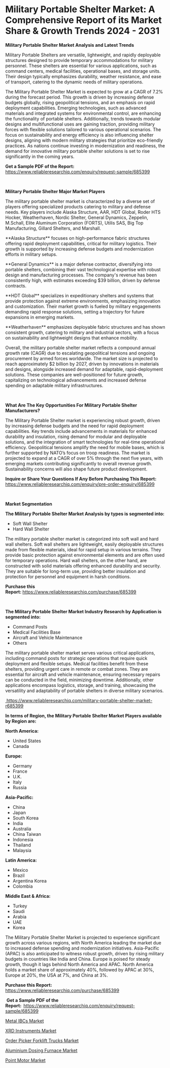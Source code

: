 <p><h1>Military Portable Shelter Market: A Comprehensive Report of its Market Share & Growth Trends 2024 - 2031</h1></p><p><strong>Military Portable Shelter Market Analysis and Latest Trends</strong></p>
<p><p>Military Portable Shelters are versatile, lightweight, and rapidly deployable structures designed to provide temporary accommodations for military personnel. These shelters are essential for various applications, such as command centers, medical facilities, operational bases, and storage units. Their design typically emphasizes durability, weather resistance, and ease of transport, catering to the dynamic needs of military operations.</p><p>The Military Portable Shelter Market is expected to grow at a CAGR of 7.2% during the forecast period. This growth is driven by increasing defense budgets globally, rising geopolitical tensions, and an emphasis on rapid deployment capabilities. Emerging technologies, such as advanced materials and integrated systems for environmental control, are enhancing the functionality of portable shelters. Additionally, trends towards modular designs and multifunctional uses are gaining traction, providing military forces with flexible solutions tailored to various operational scenarios. The focus on sustainability and energy efficiency is also influencing shelter designs, aligning with modern military strategies that prioritize eco-friendly practices. As nations continue investing in modernization and readiness, the demand for innovative military portable shelter solutions is set to rise significantly in the coming years.</p></p>
<p><strong>Get a Sample PDF of the Report:&nbsp;</strong> <a href="https://www.reliableresearchiq.com/enquiry/request-sample/685399?utm_campaign=103&utm_medium=2&utm_source=Github&utm_content=ia&utm_term=20102024&utm_id=military-portable-shelter">https://www.reliableresearchiq.com/enquiry/request-sample/685399</a></p>
<p>&nbsp;</p>
<p><strong>Military Portable Shelter Major Market Players</strong></p>
<p><p>The military portable shelter market is characterized by a diverse set of players offering specialized products catering to military and defense needs. Key players include Alaska Structure, AAR, HDT Global, Roder HTS Hocker, Weatherhaven, Nordic Shelter, General Dynamics, Zeppelin, M.Schall, Elite Aluminum Corporation (FORTS), Utilis SAS, Big Top Manufacturing, Gillard Shelters, and Marshall.</p><p>**Alaska Structure** focuses on high-performance fabric structures offering rapid deployment capabilities, critical for military logistics. Their growth is supported by increasing defense budgets and modernization efforts in military setups.</p><p>**General Dynamics** is a major defense contractor, diversifying into portable shelters, combining their vast technological expertise with robust design and manufacturing processes. The company's revenue has been consistently high, with estimates exceeding $39 billion, driven by defense contracts.</p><p>**HDT Global** specializes in expeditionary shelters and systems that provide protection against extreme environments, emphasizing innovation and customization. Their market growth is fueled by military engagements demanding rapid response solutions, setting a trajectory for future expansions in emerging markets.</p><p>**Weatherhaven** emphasizes deployable fabric structures and has shown consistent growth, catering to military and industrial sectors, with a focus on sustainability and lightweight designs that enhance mobility.</p><p>Overall, the military portable shelter market reflects a compound annual growth rate (CAGR) due to escalating geopolitical tensions and ongoing procurement by armed forces worldwide. The market size is projected to reach approximately $2 billion by 2027, driven by innovations in materials and designs, alongside increased demand for adaptable, rapid-deployment solutions. These companies are well-positioned for future growth, capitalizing on technological advancements and increased defense spending on adaptable military infrastructures.</p></p>
<p>&nbsp;</p>
<p><strong>What Are The Key Opportunities For Military Portable Shelter Manufacturers?</strong></p>
<p><p>The Military Portable Shelter market is experiencing robust growth, driven by increasing defense budgets and the need for rapid deployment capabilities. Key trends include advancements in materials for enhanced durability and insulation, rising demand for modular and deployable solutions, and the integration of smart technologies for real-time operational efficiency. Geopolitical tensions amplify the need for mobile bases, which is further supported by NATO’s focus on troop readiness. The market is projected to expand at a CAGR of over 5% through the next five years, with emerging markets contributing significantly to overall revenue growth. Sustainability concerns will also shape future product development.</p></p>
<p><strong>Inquire or Share Your Questions If Any Before Purchasing This Report:</strong> <a href="https://www.reliableresearchiq.com/enquiry/pre-order-enquiry/685399?utm_campaign=103&utm_medium=2&utm_source=Github&utm_content=ia&utm_term=20102024&utm_id=military-portable-shelter">https://www.reliableresearchiq.com/enquiry/pre-order-enquiry/685399</a></p>
<p>&nbsp;</p>
<p><strong>Market Segmentation</strong></p>
<p><strong>The Military Portable Shelter Market Analysis by types is segmented into:</strong></p>
<p><ul><li>Soft Wall Shelter</li><li>Hard Wall Shelter</li></ul></p>
<p><p>The military portable shelter market is categorized into soft wall and hard wall shelters. Soft wall shelters are lightweight, easily deployable structures made from flexible materials, ideal for rapid setup in various terrains. They provide basic protection against environmental elements and are often used for temporary operations. Hard wall shelters, on the other hand, are constructed with solid materials offering enhanced durability and security. They are suitable for long-term use, providing better insulation and protection for personnel and equipment in harsh conditions.</p></p>
<p><strong>Purchase this Report:&nbsp;</strong><a href="https://www.reliableresearchiq.com/purchase/685399?utm_campaign=103&utm_medium=2&utm_source=Github&utm_content=ia&utm_term=20102024&utm_id=military-portable-shelter">https://www.reliableresearchiq.com/purchase/685399</a></p>
<p>&nbsp;</p>
<p><strong>The Military Portable Shelter Market Industry Research by Application is segmented into:</strong></p>
<p><ul><li>Command Posts</li><li>Medical Facilities Base</li><li>Aircraft and Vehicle Maintenance</li><li>Others</li></ul></p>
<p><p>The military portable shelter market serves various critical applications, including command posts for strategic operations that require quick deployment and flexible setups. Medical facilities benefit from these shelters, providing urgent care in remote or combat zones. They are essential for aircraft and vehicle maintenance, ensuring necessary repairs can be conducted in the field, minimizing downtime. Additionally, other applications encompass logistics, storage, and training, showcasing the versatility and adaptability of portable shelters in diverse military scenarios.</p></p>
<p><a href="https://www.reliableresearchiq.com/military-portable-shelter-market-r685399?utm_campaign=103&utm_medium=2&utm_source=Github&utm_content=ia&utm_term=20102024&utm_id=military-portable-shelter">&nbsp;https://www.reliableresearchiq.com/military-portable-shelter-market-r685399</a></p>
<p><strong>In terms of Region, the Military Portable Shelter Market Players available by Region are:</strong></p>
<p>
    <p> <strong> North America: </strong>
        <ul>
            <li>United States</li>
            <li>Canada</li>
        </ul>
        </p> 
    <p> <strong> Europe: </strong>
        <ul>
            <li>Germany</li>
            <li>France</li>
            <li>U.K.</li>
            <li>Italy</li>
            <li>Russia</li>
        </ul>
        </p> 
    <p> <strong> Asia-Pacific: </strong>
        <ul>
            <li>China</li>
            <li>Japan</li>
            <li>South Korea</li>
            <li>India</li>
            <li>Australia</li>
            <li>China Taiwan</li>
            <li>Indonesia</li>
            <li>Thailand</li>
            <li>Malaysia</li>
        </ul>
        </p> 
    <p> <strong> Latin America: </strong>
        <ul>
            <li>Mexico</li>
            <li>Brazil</li>
            <li>Argentina Korea</li>
            <li>Colombia</li>
        </ul>
        </p> 
    <p> <strong> Middle East & Africa: </strong>
        <ul>
            <li>Turkey</li>
            <li>Saudi</li>
            <li>Arabia</li>
            <li>UAE</li>
            <li>Korea</li>
        </ul>
    </p>
    </p>
<p><p>The Military Portable Shelter Market is projected to experience significant growth across various regions, with North America leading the market due to increased defense spending and modernization initiatives. Asia-Pacific (APAC) is also anticipated to witness robust growth, driven by rising military budgets in countries like India and China. Europe is poised for steady growth, though it lags behind North America and APAC. North America holds a market share of approximately 40%, followed by APAC at 30%, Europe at 20%, the USA at 7%, and China at 3%.</p></p>
<p><strong>Purchase this Report: </strong><a href="https://www.reliableresearchiq.com/purchase/685399?utm_campaign=103&utm_medium=2&utm_source=Github&utm_content=ia&utm_term=20102024&utm_id=military-portable-shelter">https://www.reliableresearchiq.com/purchase/685399</a></p>
<p>&nbsp;<strong>Get a Sample PDF of the Report:&nbsp;&nbsp;</strong><a href="https://www.reliableresearchiq.com/enquiry/request-sample/685399?utm_campaign=103&utm_medium=2&utm_source=Github&utm_content=ia&utm_term=20102024&utm_id=military-portable-shelter">https://www.reliableresearchiq.com/enquiry/request-sample/685399</a></p>
<p><strong></strong></p>
<p><p><a href="https://www.linkedin.com/pulse/insights-metal-ibcs-market-players-size-geographical-regions-zn6pe?utm_campaign=103&utm_medium=2&utm_source=Github&utm_content=ia&utm_term=20102024&utm_id=military-portable-shelter">Metal IBCs Market</a></p><p><a href="https://issuu.com/reportprime-2/docs/xrd-instruments-market-size-2030.pp_e7a533d6ba3790?utm_campaign=103&utm_medium=2&utm_source=Github&utm_content=ia&utm_term=20102024&utm_id=military-portable-shelter">XRD Instruments Market</a></p><p><a href="https://github.com/brookiqhurne/Market-Research-Report-List-1/blob/main/order-picker-forklift-trucks-market.md?utm_campaign=103&utm_medium=2&utm_source=Github&utm_content=ia&utm_term=20102024&utm_id=military-portable-shelter">Order Picker Forklift Trucks Market</a></p><p><a href="https://github.com/radmanjxendrisczn/Market-Research-Report-List-1/blob/main/aluminium-dosing-furnace-market.md?utm_campaign=103&utm_medium=2&utm_source=Github&utm_content=ia&utm_term=20102024&utm_id=military-portable-shelter">Aluminium Dosing Furnace Market</a></p><p><a href="https://issuu.com/reportprime-2/docs/point-motor-market-size-2030.pptx_1c6142c791849f?utm_campaign=103&utm_medium=2&utm_source=Github&utm_content=ia&utm_term=20102024&utm_id=military-portable-shelter">Point Motor Market</a></p></p>